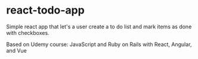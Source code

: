 # react-todo-app

Simple react app that let's a user create a to do list and mark items as done with checkboxes.

Based on Udemy course: JavaScript and Ruby on Rails with React, Angular, and Vue
